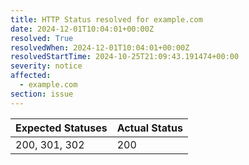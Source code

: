 ```yaml
---
title: HTTP Status resolved for example.com
date: 2024-12-01T10:04:01+00:00Z
resolved: True
resolvedWhen: 2024-12-01T10:04:01+00:00Z
resolvedStartTime: 2024-10-25T21:09:43.191474+00:00
severity: notice
affected:
  - example.com
section: issue
---
```


| Expected Statuses | Actual Status  |
|-------------------|----------------|
| 200, 301, 302 | 200 |
